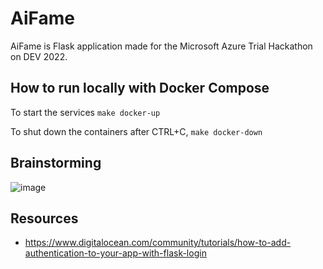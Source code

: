 # AiFame
AiFame is Flask application made for the Microsoft Azure Trial Hackathon on DEV 2022.

## How to run locally with Docker Compose
To start the services `make docker-up`

To shut down the containers after CTRL+C, `make docker-down`

## Brainstorming
![image](https://user-images.githubusercontent.com/22377285/154364726-f6369d33-997d-4d37-ba53-dc1aeaceb2ac.png)

## Resources
- https://www.digitalocean.com/community/tutorials/how-to-add-authentication-to-your-app-with-flask-login
